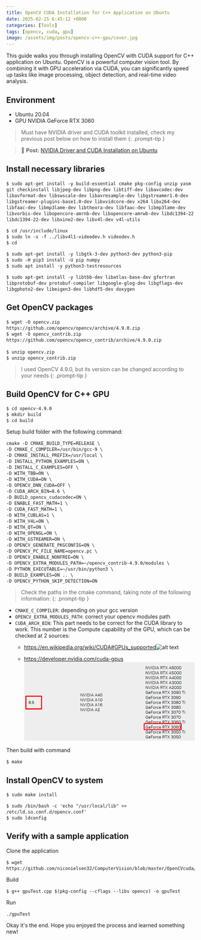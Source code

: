 ```yaml
---
title: OpenCV CUDA Installation for C++ Application on Ubuntu
date: 2025-02-25 6:45:12 +0800
categories: [Tools]
tags: [opencv, cuda, gpu]
image: /assets/img/posts/opencv-c++-gpu/cover.jpg
---
```

This guide walks you through installing OpenCV with CUDA support for C++ application on Ubuntu. OpenCV is a powerful computer vision tool. By combining it with GPU acceleration via CUDA, you can significantly speed up tasks like image processing, object detection, and real-time video analysis.

## Environment

* Ubuntu 20.04
* GPU NVIDIA GeForce RTX 3060

<!-- markdownlint-capture -->
<!-- markdownlint-disable -->
> Must have NVIDIA driver and CUDA toolkit installed, check my previous post below on how to install them
{: .prompt-tip }
<!-- markdownlint-restore -->

> 🔗 **Post:** [NVIDIA Driver and CUDA Installation on Ubuntu](https://www.duclee.com/posts/nvidia-cuda-toolkit-installation)

## Install necessary libraries​

```
$ sudo apt-get install -y build-essential cmake pkg-config unzip yasm git checkinstall libjpeg-dev libpng-dev libtiff-dev libavcodec-dev libavformat-dev libswscale-dev libavresample-dev libgstreamer1.0-dev libgstreamer-plugins-base1.0-dev libxvidcore-dev x264 libx264-dev libfaac-dev libmp3lame-dev libtheora-dev libfaac-dev libmp3lame-dev libvorbis-dev libopencore-amrnb-dev libopencore-amrwb-dev libdc1394-22 libdc1394-22-dev libxine2-dev libv4l-dev v4l-utils​
```
```
$ cd /usr/include/linux
$ sudo ln -s -f ../libv4l1-videodev.h videodev.h​
$ cd​
```
```
$ sudo apt-get install -y libgtk-3-dev python3-dev python3-pip​
$ sudo -H pip3 install -U pip numpy​
$ sudo apt install -y python3-testresources​
```
```
$ sudo apt-get install -y libtbb-dev libatlas-base-dev gfortran libprotobuf-dev protobuf-compiler libgoogle-glog-dev libgflags-dev libgphoto2-dev libeigen3-dev libhdf5-dev doxygen​
```

## Get OpenCV packages

```
$ wget -O opencv.zip https://github.com/opencv/opencv/archive/4.9.0.zip
$ wget -O opencv_contrib.zip https://github.com/opencv/opencv_contrib/archive/4.9.0.zip

$ unzip opencv.zip
$ unzip opencv_contrib.zip​
```

<!-- markdownlint-capture -->
<!-- markdownlint-disable -->
> I used OpenCV 4.9.0, but its version can be changed according to your needs
{: .prompt-tip }
<!-- markdownlint-restore -->

## Build OpenCV for C++ GPU

```
$ cd opencv-4.9.0
$ mkdir build
$ cd build
```

Setup build folder with the following command:
```
cmake -D CMAKE_BUILD_TYPE=RELEASE \
-D CMAKE_C_COMPILER=/usr/bin/gcc-9 \
-D CMAKE_INSTALL_PREFIX=/usr/local \
-D INSTALL_PYTHON_EXAMPLES=ON \
-D INSTALL_C_EXAMPLES=OFF \
-D WITH_TBB=ON \
-D WITH_CUDA=ON \
-D OPENCV_DNN_CUDA=OFF \
-D CUDA_ARCH_BIN=8.6 \
-D BUILD_opencv_cudacodec=ON \
-D ENABLE_FAST_MATH=1 \
-D CUDA_FAST_MATH=1 \
-D WITH_CUBLAS=1 \
-D WITH_V4L=ON \
-D WITH_QT=ON \
-D WITH_OPENGL=ON \
-D WITH_GSTREAMER=ON \
-D OPENCV_GENERATE_PKGCONFIG=ON \
-D OPENCV_PC_FILE_NAME=opencv.pc \
-D OPENCV_ENABLE_NONFREE=ON \
-D OPENCV_EXTRA_MODULES_PATH=~/opencv_contrib-4.9.0/modules \
-D PYTHON_EXECUTABLE=~/usr/bin/python3 \
-D BUILD_EXAMPLES=ON .. \
-D OPENCV_PYTHON_SKIP_DETECTION=ON​
```

<!-- markdownlint-capture -->
<!-- markdownlint-disable -->
> Check the paths in the cmake command, taking note of the following information:
{: .prompt-tip }
<!-- markdownlint-restore -->

* `CMAKE_C_COMPILER`: depending on your gcc version
* `OPENCV_EXTRA_MODULES_PATH`: correct your opencv modules path
* `CUDA_ARCH_BIN`: This part needs to be correct for the CUDA library to work. This number is the Compute capability of the GPU, which can be checked at 2 sources:​
  * <https://en.wikipedia.org/wiki/CUDA#GPUs_supported​>
  ![alt text](/assets/img/posts/opencv-c++-gpu/GPUs_supported​.png)

  * <https://developer.nvidia.com/cuda-gpus>
  ![alt text](/assets/img/posts/opencv-c++-gpu/cuda-gpus.png)

Then build with command
```
$ make
```

## Install OpenCV to system

```
$ sudo make install
```
```
$ sudo /bin/bash -c 'echo "/usr/local/lib" >> /etc/ld.so.conf.d/opencv.conf'
$ sudo ldconfig
```

## Verify with a sample application

Clone the application
```
$ wget https://github.com/niconielsen32/ComputerVision/blob/master/OpenCVcuda/gpuTest.cpp
```

Build
```
$ g++ gpuTest.cpp $(pkg-config --cflags --libs opencv) -o gpuTest
```

Run
```
./gpuTest
```

Okay it's the end. Hope you enjoyed the process and learned something new!
